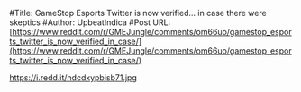 #Title: GameStop Esports Twitter is now verified… in case there were skeptics
#Author: UpbeatIndica
#Post URL: [https://www.reddit.com/r/GMEJungle/comments/om66uo/gamestop_esports_twitter_is_now_verified_in_case/](https://www.reddit.com/r/GMEJungle/comments/om66uo/gamestop_esports_twitter_is_now_verified_in_case/)


https://i.redd.it/ndcdxypbisb71.jpg